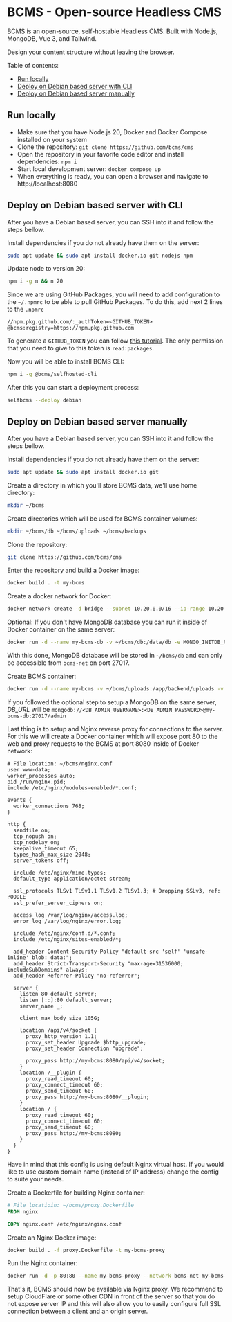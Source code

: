 # BCMS - Open-source Headless CMS

BCMS is an open-source, self-hostable Headless CMS. Built with Node.js, MongoDB, Vue 3, and Tailwind.

Design your content structure without leaving the browser.

Table of contents:

-   [Run locally](#run-locally)
-   [Deploy on Debian based server with CLI](#deploy-on-debian-based-server-with-cli)
-   [Deploy on Debian based server manually](#deploy-on-debian-based-server-manually)

## Run locally

-   Make sure that you have Node.js 20, Docker and Docker Compose installed on your system
-   Clone the repository: `git clone https://github.com/bcms/cms`
-   Open the repository in your favorite code editor and install dependencies: `npm i`
-   Start local development server: `docker compose up`
-   When everything is ready, you can open a browser and navigate to http://localhost:8080

## Deploy on Debian based server with CLI

After you have a Debian based server, you can SSH into it and follow the steps bellow.

Install dependencies if you do not already have them on the server:

```bash
sudo apt update && sudo apt install docker.io git nodejs npm
```

Update node to version 20:

```bash
npm i -g n && n 20
```

Since we are using GitHub Packages, you will need to add configuration to the `~/.npmrc` to be able to pull GitHub Packages. To do this, add next 2 lines to the `.npmrc`

```npm
//npm.pkg.github.com/:_authToken=<GITHUB_TOKEN>
@bcms:registry=https://npm.pkg.github.com
```

To generate a `GITHUB_TOKEN` you can follow [this tutorial](https://docs.github.com/en/authentication/keeping-your-account-and-data-secure/managing-your-personal-access-tokens#creating-a-personal-access-token-classic). The only permission that you need to give to this token is `read:packages`.

Now you will be able to install BCMS CLI:

```bash
npm i -g @bcms/selfhosted-cli
```

After this you can start a deployment process:

```bash
selfbcms --deploy debian
```

## Deploy on Debian based server manually

After you have a Debian based server, you can SSH into it and follow the steps bellow.

Install dependencies if you do not already have them on the server:

```bash
sudo apt update && sudo apt install docker.io git
```

Create a directory in which you'll store BCMS data, we'll use home directory:

```bash
mkdir ~/bcms
```

Create directories which will be used for BCMS container volumes:

```bash
mkdir ~/bcms/db ~/bcms/uploads ~/bcms/backups
```

Clone the repository:

```bash
git clone https://github.com/bcms/cms
```

Enter the repository and build a Docker image:

```bash
docker build . -t my-bcms
```

Create a docker network for Docker:

```bash
docker network create -d bridge --subnet 10.20.0.0/16 --ip-range 10.20.30.0/24 --gateway 10.20.30.1 bcms-net
```

Optional: If you don't have MongoDB database you can run it inside of Docker
container on the same server:

```bash
docker run -d --name my-bcms-db -v ~/bcms/db:/data/db -e MONGO_INITDB_ROOT_USERNAME=<DB_ADMIN_USERNAME> -e MONGO_INITDB_ROOT_PASSWORD=<DB_ADMIN_PASSWORD> --network bcms-net mongo:7
```

With this done, MongoDB database will be stored in `~/bcms/db` and can only be
accessible from `bcms-net` on port 27017.

Create BCMS container:

```bash
docker run -d --name my-bcms -v ~/bcms/uploads:/app/backend/uploads -v ~/bcms/backups:/app/backend/backups -e "DB_URL=<MONGODB_CONNECTION_URL>" --network bcms-net my-bcms
```

If you followed the optional step to setup a MongoDB on the same server, _DB_URL_ will be `mongodb://<DB_ADMIN_USERNAME>:<DB_ADMIN_PASSWORD>@my-bcms-db:27017/admin`

Last thing is to setup and Nginx reverse proxy for connections to the server. For this we will create a Docker container which will expose port 80 to the web and proxy requests to the BCMS at port 8080 inside of Docker network:

```nginx configuration
# File location: ~/bcms/nginx.conf
user www-data;
worker_processes auto;
pid /run/nginx.pid;
include /etc/nginx/modules-enabled/*.conf;

events {
  worker_connections 768;
}

http {
  sendfile on;
  tcp_nopush on;
  tcp_nodelay on;
  keepalive_timeout 65;
  types_hash_max_size 2048;
  server_tokens off;

  include /etc/nginx/mime.types;
  default_type application/octet-stream;

  ssl_protocols TLSv1 TLSv1.1 TLSv1.2 TLSv1.3; # Dropping SSLv3, ref: POODLE
  ssl_prefer_server_ciphers on;

  access_log /var/log/nginx/access.log;
  error_log /var/log/nginx/error.log;

  include /etc/nginx/conf.d/*.conf;
  include /etc/nginx/sites-enabled/*;

  add_header Content-Security-Policy "default-src 'self' 'unsafe-inline' blob: data:";
  add_header Strict-Transport-Security "max-age=31536000; includeSubDomains" always;
  add_header Referrer-Policy "no-referrer";

  server {
    listen 80 default_server;
    listen [::]:80 default_server;
    server_name _;

    client_max_body_size 105G;

    location /api/v4/socket {
      proxy_http_version 1.1;
      proxy_set_header Upgrade $http_upgrade;
      proxy_set_header Connection "upgrade";

      proxy_pass http://my-bcms:8080/api/v4/socket;
    }
    location /__plugin {
      proxy_read_timeout 60;
      proxy_connect_timeout 60;
      proxy_send_timeout 60;
      proxy_pass http://my-bcms:8080/__plugin;
    }
    location / {
      proxy_read_timeout 60;
      proxy_connect_timeout 60;
      proxy_send_timeout 60;
      proxy_pass http://my-bcms:8080;
    }
  }
}
```

Have in mind that this config is using default Nginx virtual host. If you would like to use custom domain name (instead of IP address) change the config to suite your needs.

Create a Dockerfile for building Nginx container:

```Dockerfile
# File locatioin: ~/bcms/proxy.Dockerfile
FROM nginx

COPY nginx.conf /etc/nginx/nginx.conf
```

Create an Nginx Docker image:

```bash
docker build . -f proxy.Dockerfile -t my-bcms-proxy
```

Run the Nginx container:

```bash
docker run -d -p 80:80 --name my-bcms-proxy --network bcms-net my-bcms-proxy
```

That's it, BCMS should now be available via Nginx proxy. We recommend to setup CloudFlare or some other CDN in front of the server so that you do not expose server IP and this will also allow you to easily configure full SSL connection between a client and an origin server.
